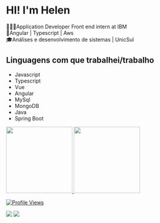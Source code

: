 


# HI! I'm Helen 
👩🏽‍💻Application Developer Front end intern at IBM </br>
📍Angular | Typescript | Aws </br>
🎓Análises e desenvolvimento de sistemas  | UnicSul </br>

## Linguagens com que trabalhei/trabalho

 - Javascript
 - Typescript
 - Vue
 - Angular
 - MySql
 - MongoDB
 - Java
 - Spring Boot


  
  <a href="https://github.com/helensouz">
  <img height="180em" src="https://github-readme-stats.vercel.app/api?username=helensouz&show_icons=true&theme=dracula&include_all_commits=true&count_private=true"/>
  <img height="180em" src="https://github-readme-stats.vercel.app/api/top-langs/?username=helensouz&layout=compact&langs_count=7&theme=dracula"/>
   
![Profile Views](http://estruyf-github.azurewebsites.net/api/VisitorHit?user=helensouz&repo=helensouz&countColorcountColor)

 
<div> 
  
  <a href = "mailto:contato@sousahelen.com"><img src="https://img.shields.io/badge/-Gmail-%23333?style=for-the-badge&logo=gmail&logoColor=white" target="_blank"></a>
  <a href="www.linkedin.com/in/helen-souza-b4158519b/" target="_blank"><img src="https://img.shields.io/badge/-LinkedIn-%230077B5?style=for-the-badge&logo=linkedin&logoColor=white" target="_blank"></a> 
 
   </div>
